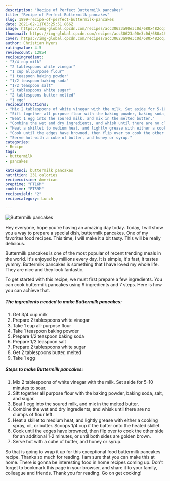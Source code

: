 ```yaml
---
description: "Recipe of Perfect Buttermilk pancakes"
title: "Recipe of Perfect Buttermilk pancakes"
slug: 1899-recipe-of-perfect-buttermilk-pancakes
date: 2021-02-11T03:25:51.866Z
image: https://img-global.cpcdn.com/recipes/acc30623a90e3c0d/680x482cq70/buttermilk-pancakes-recipe-main-photo.jpg
thumbnail: https://img-global.cpcdn.com/recipes/acc30623a90e3c0d/680x482cq70/buttermilk-pancakes-recipe-main-photo.jpg
cover: https://img-global.cpcdn.com/recipes/acc30623a90e3c0d/680x482cq70/buttermilk-pancakes-recipe-main-photo.jpg
author: Christian Myers
ratingvalue: 4.5
reviewcount: 12954
recipeingredient:
- "3/4 cup milk"
- "2 tablespoons white vinegar"
- "1 cup allpurpose flour"
- "1 teaspoon baking powder"
- "1/2 teaspoon baking soda"
- "1/2 teaspoon salt"
- "2 tablespoons white sugar"
- "2 tablespoons butter melted"
- "1 egg"
recipeinstructions:
- "Mix 2 tablespoons of white vinegar with the milk. Set aside for 5-10 minutes to sour."
- "Sift together all purpose flour with the baking powder, baking soda, salt, and sugar."
- "Beat 1 egg into the soured milk, and mix in the melted butter."
- "Combine the wet and dry ingredients, and whisk until there are no clumps of flour left."
- "Heat a skillet to medium heat, and lightly grease with either a cooking spray, oil, or butter. Scoops 1/4 cup if the batter onto the heated skillet."
- "Cook until the edges have browned, then flip over to cook the other side for an additional 1-2 minutes, or until both sides are golden brown."
- "Serve hot with a cube of butter, and honey or syrup."
categories:
- Recipe
tags:
- buttermilk
- pancakes

katakunci: buttermilk pancakes 
nutrition: 231 calories
recipecuisine: American
preptime: "PT16M"
cooktime: "PT59M"
recipeyield: "2"
recipecategory: Lunch

---
```



![Buttermilk pancakes](https://img-global.cpcdn.com/recipes/acc30623a90e3c0d/680x482cq70/buttermilk-pancakes-recipe-main-photo.jpg)

Hey everyone, hope you're having an amazing day today. Today, I will show you a way to prepare a special dish, buttermilk pancakes. One of my favorites food recipes. This time, I will make it a bit tasty. This will be really delicious.

Buttermilk pancakes is one of the most popular of recent trending meals in the world. It's enjoyed by millions every day. It is simple, it's fast, it tastes yummy. Buttermilk pancakes is something that I have loved my whole life. They are nice and they look fantastic.




To get started with this recipe, we must first prepare a few ingredients. You can cook buttermilk pancakes using 9 ingredients and 7 steps. Here is how you can achieve that.

<!--inarticleads1-->

##### The ingredients needed to make Buttermilk pancakes:

1. Get 3/4 cup milk
1. Prepare 2 tablespoons white vinegar
1. Take 1 cup all-purpose flour
1. Take 1 teaspoon baking powder
1. Prepare 1/2 teaspoon baking soda
1. Prepare 1/2 teaspoon salt
1. Prepare 2 tablespoons white sugar
1. Get 2 tablespoons butter, melted
1. Take 1 egg




<!--inarticleads2-->

##### Steps to make Buttermilk pancakes:

1. Mix 2 tablespoons of white vinegar with the milk. Set aside for 5-10 minutes to sour.
1. Sift together all purpose flour with the baking powder, baking soda, salt, and sugar.
1. Beat 1 egg into the soured milk, and mix in the melted butter.
1. Combine the wet and dry ingredients, and whisk until there are no clumps of flour left.
1. Heat a skillet to medium heat, and lightly grease with either a cooking spray, oil, or butter. Scoops 1/4 cup if the batter onto the heated skillet.
1. Cook until the edges have browned, then flip over to cook the other side for an additional 1-2 minutes, or until both sides are golden brown.
1. Serve hot with a cube of butter, and honey or syrup.




So that is going to wrap it up for this exceptional food buttermilk pancakes recipe. Thanks so much for reading. I am sure that you can make this at home. There is gonna be interesting food in home recipes coming up. Don't forget to bookmark this page in your browser, and share it to your family, colleague and friends. Thank you for reading. Go on get cooking!

